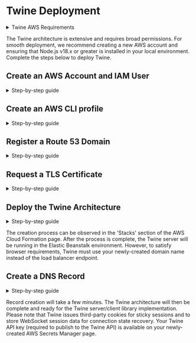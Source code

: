 # Twine Deployment

<details>
<summary>Twine AWS Requirements</summary>
<!--All you need is a blank line-->

- IAM User
- Route 53
- DynamoDB
- Secrets Manager
- Elastic Beanstalk
- Certificate Manager
- ElastiCache for Redis
- Application Load Balancer
</details>

The Twine architecture is extensive and requires broad permissions. For smooth deployment, we recommend creating a new AWS account and ensuring that Node.js v18.x or greater is installed in your local environment. Complete the steps below to deploy Twine.

## Create an AWS Account and IAM User
<details>
<summary>Step-by-step guide</summary>
<!--All you need is a blank line-->

1. [Sign up for a new AWS Account](https://portal.aws.amazon.com/billing/signup#/start/email)
2. Sign in to your new AWS Account
3. Click the second rightmost button in the top navbar
4. Select the region where you will deploy Twine
4. Type 'IAM' in the search bar at the top of the page
5. Click on the 'IAM' service
6. Click 'Users' in the sidebar
7. Click 'Create User'
8. Choose a user name and click 'Next'
9. Select 'Attach Policies Directly'
10. Type 'AdministratorAccess' in the 'Permissions Policies' searchbar
11. Select 'AdministratorAccess' and click 'Next'
12. Click 'Create User'
13. Click 'Users' in the sidebar and select the user you created
14. Click the 'Security Credentials' tab
15. Click 'Create Access Key'
16. Select 'Command Line Interface (CLI)'
17. Click 'Next' and then click 'Create Access Key'
18. Prepare to provide your access key and secret access key

</details>

## Create an AWS CLI profile
<details>
<summary>Step-by-step guide</summary>
<!--All you need is a blank line-->

1. [Install the AWS CLI](https://docs.aws.amazon.com/cli/latest/userguide/getting-started-install.html)
2. Execute `aws configure --profile new-profile-name` in terminal
3. Provide your access key and secret access key
4. Provide the region that you previously determined (must match)
</details>

## Register a Route 53 Domain
<details>
<summary>Step-by-step guide</summary>
<!--All you need is a blank line-->

1. Enter the [AWS Console](http://console.aws.amazon.com) and search for 'Route 53'
2. Click 'Dashboard' in the Route 53 page sidebar
3. Register a Route 53 domain (you will later use the domain name with the Twine client library)
</details>

## Request a TLS Certificate
<details>
<summary>Step-by-step guide</summary>
<!--All you need is a blank line-->

1. Search for 'Certificate Manager'
2. Click 'Request Certificate' in the Certificate Manager sidebar
3. 'Request a Public Certificate' should be selected; click 'Next'
4. Enter your new domain name
5. Select your validation method of choice
6. Select the 'RSA 2048' key algorithm
7. Click 'Request'
8. Validate the request
</details>

## Deploy the Twine Architecture
<details>
<summary>Step-by-step guide</summary>
<!--All you need is a blank line-->

1. Clone this repository
2. Open your terminal
3. Navigate to the repository directory 
4. Execute `aws configure list`
5. If the 'Name' value is not your newly-created AWS CLI profile name, execute `export AWS_PROFILE=new-profile-name` (this command is different for Windows users)
6. Execute `aws configure list` again to confirm the change occurred
7. Execute `npm install` to install the Twine deployment dependencies
8. Execute `npm start` to launch the deployment process
9. Follow the instructions in your terminal
<img width="630" alt="Screenshot 2023-12-07 at 11 54 58 AM" src="https://github.com/twine-realtime/deploy/assets/85587848/452f9608-e6c1-445a-a946-12b70d98477c">
</details>

The creation process can be observed in the 'Stacks' section of the AWS Cloud Formation page. After the process is complete, the Twine server will be running in the Elastic Beanstalk environment. However, to satisfy browser requirements, Twine must use your newly-created domain name instead of the load balancer endpoint.

## Create a DNS Record
<details>
<summary>Step-by-step guide</summary>
<!--All you need is a blank line-->

1. Enter the [AWS Console](http://console.aws.amazon.com) and search for 'Route 53'
2. Click 'Hosted Zones' in the AWS Route 53 sidebar
3. Click on the listed domain name
4. Click 'Create Record'
5. Ensure the Record Type is 'A' then click 'Alias'
6. Set the 'Endpoint' to 'Alias to Application and Classic Load Balancer'
7. Select the region name that you previously determined
8. Select the single option for 'Choose Load Balancer'
9. Click 'Create Records'
</details>

Record creation will take a few minutes. The Twine architecture will then be complete and ready for the Twine server/client library implementation. Please note that Twine issues third-party cookies for sticky sessions and to store WebSocket session data for connection state recovery. Your Twine API key (required to publish to the Twine API) is available on your newly-created AWS Secrets Manager page.

